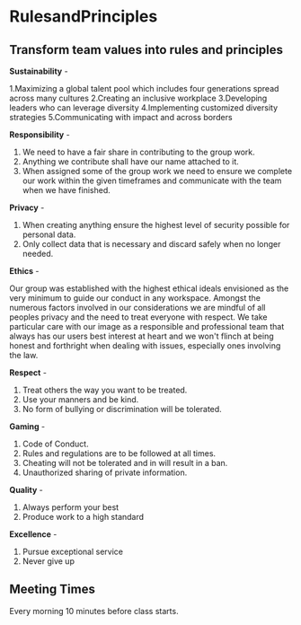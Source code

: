 # RulesandPrinciples
## Transform team values into rules and principles

**Sustainability** -

1.Maximizing a global talent pool which includes four generations spread across many cultures
2.Creating an inclusive workplace
3.Developing leaders who can leverage diversity
4.Implementing customized diversity strategies
5.Communicating with impact and across borders

<!--Justin-->
**Responsibility** -

1. We need to have a fair share in contributing to the group work.
2. Anything we contribute shall have our name attached to it.
3. When assigned some of the group work we need to ensure we complete our work within the given timeframes and communicate with the team when we have finished.

**Privacy** - 
1. When creating anything ensure the highest level of security possible for personal data.
2. Only collect data that is necessary and discard safely when no longer needed.
<!--Matt-->
**Ethics** - 

Our group was established with the highest ethical ideals envisioned as the very minimum to guide our conduct in any workspace. Amongst the numerous factors involved in our considerations we are mindful of all peoples privacy and the need to treat everyone with respect. We take particular care with our image as a responsible and professional team that always has our users best interest at heart and we won't flinch at being honest and forthright when dealing with issues, especially ones involving the law. 

**Respect** -
1. Treat others the way you want to be treated.
2. Use your manners and be kind.
3. No form of bullying or discrimination will be tolerated.

<!--Swar-->

**Gaming** -
1. Code of Conduct.
2. Rules and regulations are to be followed at all times.
3. Cheating will not be tolerated and in will result in a ban.
4. Unauthorized sharing of private information.
<!--Swar-->

**Quality** -
1. Always perform your best
2. Produce work to a high standard
<!--Mak-->
**Excellence** -
1. Pursue exceptional service
2. Never give up
<!--Mak-->

## Meeting Times
Every morning 10 minutes before class starts.
